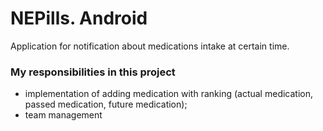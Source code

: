 # NEPills. Android
Application for notification about medications intake at certain time.

### My responsibilities in this project 
- implementation of adding medication with ranking (actual medication, passed medication, future medication);
- team management
